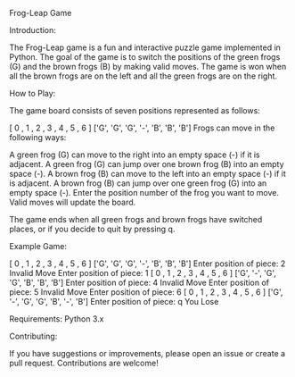 Frog-Leap Game


Introduction:

The Frog-Leap game is a fun and interactive puzzle game implemented in Python. The goal of the game is to switch the positions of the green frogs (G) and the brown frogs (B) by making valid moves. The game is won when all the brown frogs are on the left and all the green frogs are on the right.

How to Play:

The game board consists of seven positions represented as follows:

[ 0 ,  1 ,  2 ,  3 ,  4 ,  5 ,  6 ]
['G', 'G', 'G', '-', 'B', 'B', 'B']
Frogs can move in the following ways:

A green frog (G) can move to the right into an empty space (-) if it is adjacent.
A green frog (G) can jump over one brown frog (B) into an empty space (-).
A brown frog (B) can move to the left into an empty space (-) if it is adjacent.
A brown frog (B) can jump over one green frog (G) into an empty space (-).
Enter the position number of the frog you want to move. Valid moves will update the board.

The game ends when all green frogs and brown frogs have switched places, or if you decide to quit by pressing q.

Example Game:

[ 0 ,  1 ,  2 ,  3 ,  4 ,  5 ,  6 ]
['G', 'G', 'G', '-', 'B', 'B', 'B']
Enter position of piece: 2
Invalid Move
Enter position of piece: 1
[ 0 ,  1 ,  2 ,  3 ,  4 ,  5 ,  6 ]
['G', '-', 'G', 'G', 'B', 'B', 'B']
Enter position of piece: 4
Invalid Move
Enter position of piece: 5
Invalid Move
Enter position of piece: 6
[ 0 ,  1 ,  2 ,  3 ,  4 ,  5 ,  6 ]
['G', '-', 'G', 'G', 'B', '-', 'B']
Enter position of piece: q
You Lose

Requirements:
Python 3.x

Contributing:

If you have suggestions or improvements, please open an issue or create a pull request. Contributions are welcome!
